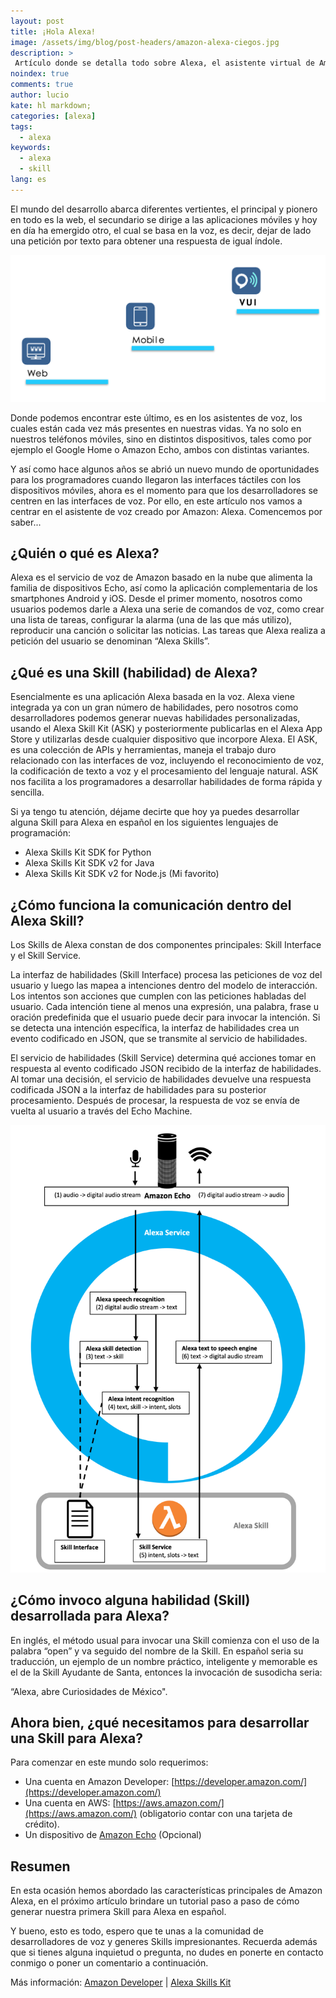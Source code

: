 ```yaml
---
layout: post
title: ¡Hola Alexa!
image: /assets/img/blog/post-headers/amazon-alexa-ciegos.jpg
description: >
 Artículo donde se detalla todo sobre Alexa, el asistente virtual de Amazon.
noindex: true
comments: true
author: lucio
kate: hl markdown;
categories: [alexa]
tags:
  - alexa
keywords:
  - alexa
  - skill
lang: es
---
```


El mundo del desarrollo abarca diferentes vertientes, el principal y pionero en todo es la web, el secundario se dirige a las aplicaciones móviles y hoy en día ha emergido otro, el cual se basa en la voz, es decir, dejar de lado una petición por texto para obtener una respuesta de igual índole.

![image](/assets/img/blog/tutorials/alexa-hola/alexa-momento-magico.png)

Donde podemos encontrar este último, es en los asistentes de voz, los cuales están cada vez más presentes en nuestras vidas. Ya no solo en nuestros teléfonos móviles, sino en distintos dispositivos, tales como por ejemplo el  Google Home o Amazon Echo, ambos con distintas variantes.

Y así como hace algunos años se abrió un nuevo mundo de oportunidades para los programadores cuando llegaron las interfaces táctiles con los dispositivos móviles, ahora es el momento para que los desarrolladores se centren en las interfaces de voz. Por ello, en este artículo nos vamos a centrar en el asistente de voz creado por Amazon: Alexa. Comencemos por saber...

## ¿Quién o qué es Alexa?

Alexa es el servicio de voz de Amazon basado en la nube que alimenta la familia de dispositivos Echo, así como la aplicación complementaria de los smartphones Android y iOS. Desde el primer momento, nosotros como usuarios podemos darle a Alexa una serie de comandos de voz, como crear una lista de tareas, configurar la alarma (una de las que más utilizo), reproducir una canción o solicitar las noticias. Las tareas que Alexa realiza a petición del usuario se denominan “Alexa Skills”.

## ¿Qué es una Skill (habilidad) de Alexa?

Esencialmente es una aplicación Alexa basada en la voz. Alexa viene integrada ya con un gran número de habilidades, pero nosotros como desarrolladores podemos generar nuevas habilidades personalizadas, usando el Alexa Skill Kit (ASK) y posteriormente publicarlas en el Alexa App Store y utilizarlas desde cualquier dispositivo que incorpore Alexa. El ASK, es una colección de APIs y herramientas, maneja el trabajo duro relacionado con las interfaces de voz, incluyendo el reconocimiento de voz, la codificación de texto a voz y el procesamiento del lenguaje natural. ASK nos facilita a los programadores a desarrollar habilidades de forma rápida y sencilla.

Si ya tengo tu atención, déjame decirte que hoy ya puedes desarrollar alguna Skill para Alexa en español en los siguientes lenguajes de programación:

- Alexa Skills Kit SDK for Python 
- Alexa Skills Kit SDK v2 for Java
- Alexa Skills Kit SDK v2 for Node.js (Mi favorito)

## ¿Cómo funciona la comunicación dentro del Alexa Skill?

Los Skills de Alexa constan de dos componentes principales: Skill Interface y el Skill Service.

La interfaz de habilidades (Skill Interface) procesa las peticiones de voz del usuario y luego las mapea a intenciones dentro del modelo de interacción. Los intentos son acciones que cumplen con las peticiones habladas del usuario. Cada intención tiene al menos una expresión, una palabra, frase u oración predefinida que el usuario puede decir para invocar la intención. Si se detecta una intención específica, la interfaz de habilidades crea un evento codificado en JSON, que se transmite al servicio de habilidades.

El servicio de habilidades (Skill Service) determina qué acciones tomar en respuesta al evento codificado JSON recibido de la interfaz de habilidades. Al tomar una decisión, el servicio de habilidades devuelve una respuesta codificada JSON a la interfaz de habilidades para su posterior procesamiento. Después de procesar, la respuesta de voz se envía de vuelta al usuario a través del Echo Machine.

![image](/assets/img/blog/tutorials/alexa-hola/alexa-componentes-principales.png)

## ¿Cómo invoco alguna habilidad (Skill) desarrollada para Alexa?

En inglés, el método usual para invocar una Skill comienza con el uso de la palabra “open” y va seguido del nombre de la Skill. En español seria su traducción, un ejemplo de un nombre práctico, inteligente y memorable es el de la Skill Ayudante de Santa, entonces la invocación de susodicha seria:

“Alexa, abre Curiosidades de México".

## Ahora bien, ¿qué necesitamos para desarrollar una Skill para Alexa?

Para comenzar en este mundo solo requerimos:

- Una cuenta en Amazon Developer: [https://developer.amazon.com/](https://developer.amazon.com/)
- Una cuenta en AWS: [https://aws.amazon.com/](https://aws.amazon.com/) (obligatorio contar con una tarjeta de crédito).
- Un dispositivo de [Amazon Echo](https://www.amazon.es/s?k=alexa+echos&__mk_es_ES=%C3%85M%C3%85%C5%BD%C3%95%C3%91&ref=nb_sb_noss_2) (Opcional)

## Resumen

En esta ocasión hemos abordado las características principales de Amazon Alexa, en el próximo artículo brindare un tutorial paso a paso de cómo generar nuestra primera Skill para Alexa en español.

Y bueno, esto es todo, espero que te unas a la comunidad de desarrolladores de voz y generes Skills impresionantes. Recuerda además que si tienes alguna inquietud o pregunta, no dudes en ponerte en contacto conmigo o poner un comentario a continuación.

Más información:  [Amazon Developer](https://developer.amazon.com/es/) | [Alexa Skills Kit](https://marketplace.visualstudio.com/items?itemName=ask-toolkit.alexa-skills-kit-toolkit)

